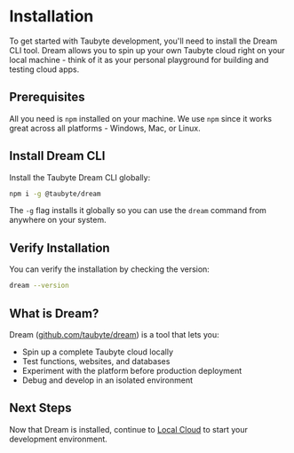 # Installation

To get started with Taubyte development, you'll need to install the Dream CLI tool. Dream allows you to spin up your own Taubyte cloud right on your local machine - think of it as your personal playground for building and testing cloud apps.

## Prerequisites

All you need is `npm` installed on your machine. We use `npm` since it works great across all platforms - Windows, Mac, or Linux.

## Install Dream CLI

Install the Taubyte Dream CLI globally:

```sh
npm i -g @taubyte/dream
```

The `-g` flag installs it globally so you can use the `dream` command from anywhere on your system.

## Verify Installation

You can verify the installation by checking the version:

```sh
dream --version
```

## What is Dream?

Dream ([github.com/taubyte/dream](https://github.com/taubyte/dream)) is a tool that lets you:

- Spin up a complete Taubyte cloud locally
- Test functions, websites, and databases
- Experiment with the platform before production deployment
- Debug and develop in an isolated environment

## Next Steps

Now that Dream is installed, continue to [Local Cloud](local-cloud.md) to start your development environment.

